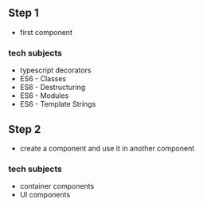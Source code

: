 
## Step 1
- first component


### tech subjects
- typescript decorators
- ES6 - Classes
- ES6 - Destructuring
- ES6 - Modules
- ES6 - Template Strings


## Step 2
- create a component and use it in another component


### tech subjects
- container components
- UI components
